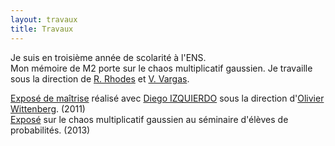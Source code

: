 ```yaml
---
layout: travaux
title: Travaux
---
```


Je suis en troisième année de scolarité à l'ENS.  
Mon mémoire de M2 porte sur le chaos multiplicatif gaussien. Je travaille sous la direction de [R. Rhodes](https://www.ceremade.dauphine.fr/~rhodes/) et [V. Vargas](https://www.ceremade.dauphine.fr/~vargas/).

[Exposé de maîtrise](http://www.eleves.ens.fr/home/yhuang/docs/travaux/expos.pdf) réalisé avec [Diego IZQUIERDO](http://www.eleves.ens.fr/home/izquierd/) sous la direction d'[Olivier Wittenberg](http://www.math.ens.fr/~wittenberg/). (2011)  
[Exposé](http://www.ens.fr/spip.php?article1719) sur le chaos multiplicatif gaussien au séminaire d'élèves de probabilités. (2013)
